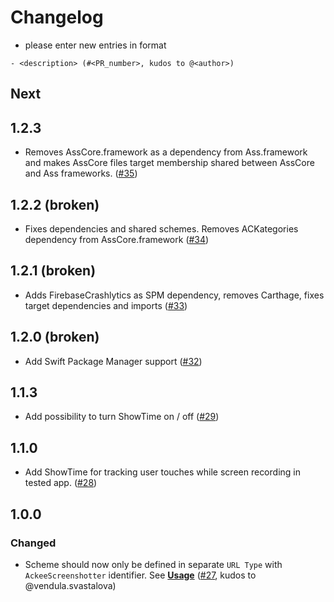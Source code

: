 # Changelog

- please enter new entries in format 

```
- <description> (#<PR_number>, kudos to @<author>)
```

## Next

## 1.2.3

- Removes AssCore.framework as a dependency from Ass.framework and makes AssCore files target membership shared between AssCore and Ass frameworks. ([#35](https://gitlab.ack.ee/iOS/ass/-/merge_requests/35)) 

## 1.2.2 (broken)

- Fixes dependencies and shared schemes. Removes ACKategories dependency from AssCore.framework ([#34](https://gitlab.ack.ee/iOS/ass/-/merge_requests/34))

## 1.2.1 (broken)

- Adds FirebaseCrashlytics as SPM dependency, removes Carthage, fixes target dependencies and imports ([#33](https://gitlab.ack.ee/iOS/ass/-/merge_requests/33))

## 1.2.0 (broken)

- Add Swift Package Manager support ([#32](https://gitlab.ack.ee/iOS/ass/-/merge_requests/32))

## 1.1.3

- Add possibility to turn ShowTime on / off ([#29](https://gitlab.ack.ee/iOS/ass/-/merge_requests/30))

## 1.1.0

- Add ShowTime for tracking user touches while screen recording in tested app. ([#28](https://gitlab.ack.ee/iOS/ass/-/merge_requests/28))

## 1.0.0

### Changed

- Scheme should now only be defined in separate `URL Type` with `AckeeScreenshotter` identifier. See **[Usage](README.md#usage)** ([#27](https://gitlab.ack.ee/iOS/ass/-/merge_requests/27), kudos to @vendula.svastalova)
